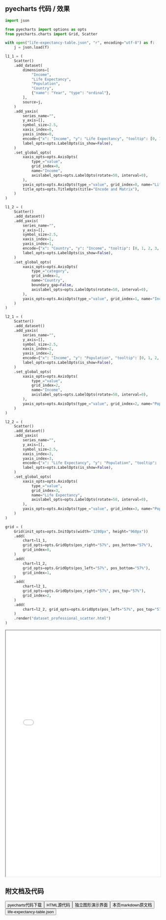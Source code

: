 
## pyecharts 代码 / 效果

```python
import json

from pyecharts import options as opts
from pyecharts.charts import Grid, Scatter

with open("life-expectancy-table.json", "r", encoding="utf-8") as f:
    j = json.load(f)

l1_1 = (
    Scatter()
    .add_dataset(
        dimensions=[
            "Income",
            "Life Expectancy",
            "Population",
            "Country",
            {"name": "Year", "type": "ordinal"},
        ],
        source=j,
    )
    .add_yaxis(
        series_name="",
        y_axis=[],
        symbol_size=2.5,
        xaxis_index=0,
        yaxis_index=0,
        encode={"x": "Income", "y": "Life Expectancy", "tooltip": [0, 1, 2, 3, 4]},
        label_opts=opts.LabelOpts(is_show=False),
    )
    .set_global_opts(
        xaxis_opts=opts.AxisOpts(
            type_="value",
            grid_index=0,
            name="Income",
            axislabel_opts=opts.LabelOpts(rotate=50, interval=0),
        ),
        yaxis_opts=opts.AxisOpts(type_="value", grid_index=0, name="Life Expectancy"),
        title_opts=opts.TitleOpts(title="Encode and Matrix"),
    )
)

l1_2 = (
    Scatter()
    .add_dataset()
    .add_yaxis(
        series_name="",
        y_axis=[],
        symbol_size=2.5,
        xaxis_index=1,
        yaxis_index=1,
        encode={"x": "Country", "y": "Income", "tooltip": [0, 1, 2, 3, 4]},
        label_opts=opts.LabelOpts(is_show=False),
    )
    .set_global_opts(
        xaxis_opts=opts.AxisOpts(
            type_="category",
            grid_index=1,
            name="Country",
            boundary_gap=False,
            axislabel_opts=opts.LabelOpts(rotate=50, interval=0),
        ),
        yaxis_opts=opts.AxisOpts(type_="value", grid_index=1, name="Income"),
    )
)

l2_1 = (
    Scatter()
    .add_dataset()
    .add_yaxis(
        series_name="",
        y_axis=[],
        symbol_size=2.5,
        xaxis_index=2,
        yaxis_index=2,
        encode={"x": "Income", "y": "Population", "tooltip": [0, 1, 2, 3, 4]},
        label_opts=opts.LabelOpts(is_show=False),
    )
    .set_global_opts(
        xaxis_opts=opts.AxisOpts(
            type_="value",
            grid_index=2,
            name="Income",
            axislabel_opts=opts.LabelOpts(rotate=50, interval=0),
        ),
        yaxis_opts=opts.AxisOpts(type_="value", grid_index=2, name="Population"),
    )
)

l2_2 = (
    Scatter()
    .add_dataset()
    .add_yaxis(
        series_name="",
        y_axis=[],
        symbol_size=2.5,
        xaxis_index=3,
        yaxis_index=3,
        encode={"x": "Life Expectancy", "y": "Population", "tooltip": [0, 1, 2, 3, 4]},
        label_opts=opts.LabelOpts(is_show=False),
    )
    .set_global_opts(
        xaxis_opts=opts.AxisOpts(
            type_="value",
            grid_index=3,
            name="Life Expectancy",
            axislabel_opts=opts.LabelOpts(rotate=50, interval=0),
        ),
        yaxis_opts=opts.AxisOpts(type_="value", grid_index=3, name="Population"),
    )
)

grid = (
    Grid(init_opts=opts.InitOpts(width="1280px", height="960px"))
    .add(
        chart=l1_1,
        grid_opts=opts.GridOpts(pos_right="57%", pos_bottom="57%"),
        grid_index=0,
    )
    .add(
        chart=l1_2,
        grid_opts=opts.GridOpts(pos_left="57%", pos_bottom="57%"),
        grid_index=1,
    )
    .add(
        chart=l2_1,
        grid_opts=opts.GridOpts(pos_right="57%", pos_top="57%"),
        grid_index=2,
    )
    .add(
        chart=l2_2, grid_opts=opts.GridOpts(pos_left="57%", pos_top="57%"), grid_index=3
    )
    .render("dataset_professional_scatter.html")
)

```

<iframe width="100%" height="800px" src="/pyecharts/Dataset/dataset_professional_scatter.html"></iframe>

## 附文档及代码

<a href="https://cdn.jsdelivr.net/gh/wfy-belief/python/docs/pyecharts/Dataset/dataset_professional_scatter.py"><button class="mybutton">pyecharts代码下载</button></a><a href="https://cdn.jsdelivr.net/gh/wfy-belief/python/docs/pyecharts/Dataset/dataset_professional_scatter.html"><button class="mybutton">HTML源代码</button></a><a href="https://python.wfyblog.cn/pyecharts/Dataset/dataset_professional_scatter.html"><button class="mybutton">独立图形演示界面</button></a><a href="https://cdn.jsdelivr.net/gh/wfy-belief/python/docs/pyecharts/Dataset/dataset_professional_scatter.md"><button class="mybutton">本页markdown原文档</button></a><a href="https://cdn.jsdelivr.net/gh/wfy-belief/python/docs/pyecharts/Dataset/life-expectancy-table.json"><button class="mybutton">life-expectancy-table.json</button></a>